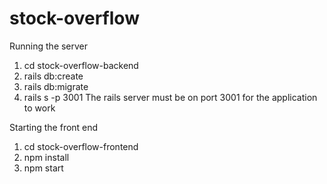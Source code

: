 # stock-overflow
Running the server
1) cd stock-overflow-backend
2) rails db:create
3) rails db:migrate
4) rails s -p 3001
  The rails server must be on port 3001 for the application to work
  
Starting the front end
1) cd stock-overflow-frontend
2) npm install
3) npm start
